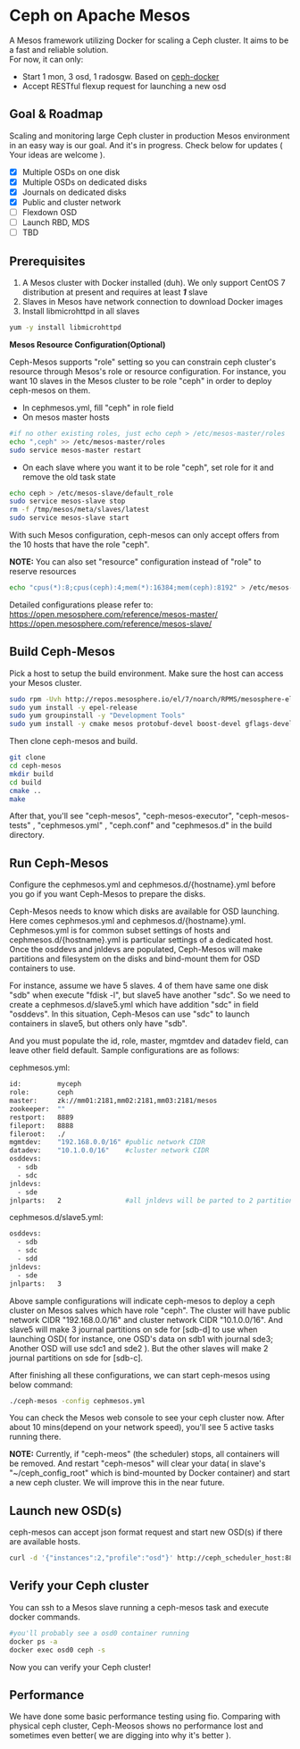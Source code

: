 Ceph on Apache Mesos
======================
A Mesos framework utilizing Docker for scaling a Ceph cluster. It aims to be a fast and reliable solution.  
For now, it can only:
  - Start 1 mon, 3 osd, 1 radosgw. Based on [ceph-docker]
  - Accept RESTful flexup request for launching a new osd

Goal & Roadmap
--------------------------
Scaling and monitoring large Ceph cluster in production Mesos environment in an easy way is our goal. And it's in progress. Check below for updates ( Your ideas are welcome ).
- [x] Multiple OSDs on one disk
- [x] Multiple OSDs on dedicated disks
- [x] Journals on dedicated disks
- [x] Public and cluster network
- [ ] Flexdown OSD
- [ ] Launch RBD, MDS
- [ ] TBD

Prerequisites
--------------------------
1. A Mesos cluster with Docker installed (duh). We only support CentOS 7 distribution at present and requires at least <b><em>1</em></b> slave
2. Slaves in Mesos have network connection to download Docker images
3. Install libmicrohttpd in all slaves
```sh
yum -y install libmicrohttpd
```
**Mesos Resource Configuration(Optional)**

Ceph-Mesos supports "role" setting so you can constrain ceph cluster's resource through Mesos's role or resource configuration. For instance, you want 10 slaves in the Mesos cluster to be role "ceph" in order to deploy ceph-mesos on them.

* In cephmesos.yml, fill "ceph" in role field
* On mesos master hosts
```sh
#if no other existing roles, just echo ceph > /etc/mesos-master/roles
echo ",ceph" >> /etc/mesos-master/roles
sudo service mesos-master restart
```
* On each slave where you want it to be role "ceph", set role for it and remove the old task state
```sh
echo ceph > /etc/mesos-slave/default_role
sudo service mesos-slave stop
rm -f /tmp/mesos/meta/slaves/latest
sudo service mesos-slave start
```
With such Mesos configuration, ceph-mesos can only accept offers from the 10 hosts that have the role "ceph".

**NOTE:** You can also set "resource" configuration instead of "role" to reserve resources
```sh
echo "cpus(*):8;cpus(ceph):4;mem(*):16384;mem(ceph):8192" > /etc/mesos-slave/resources
```
Detailed configurations please refer to:  
https://open.mesosphere.com/reference/mesos-master/  
https://open.mesosphere.com/reference/mesos-slave/

Build Ceph-Mesos
--------------------------
Pick a host to setup the build environment. Make sure the host can access your Mesos cluster.
```sh
sudo rpm -Uvh http://repos.mesosphere.io/el/7/noarch/RPMS/mesosphere-el-repo-7-1.noarch.rpm
sudo yum install -y epel-release
sudo yum groupinstall -y "Development Tools"
sudo yum install -y cmake mesos protobuf-devel boost-devel gflags-devel glog-devel yaml-cpp-devel  jsoncpp-devel libmicrohttpd-devel gmock-devel gtest-devel
```
Then clone ceph-mesos and build.
```sh
git clone 
cd ceph-mesos
mkdir build
cd build
cmake ..
make
```
After that, you'll see "ceph-mesos", "ceph-mesos-executor", "ceph-mesos-tests" , "cephmesos.yml" , "ceph.conf" and "cephmesos.d" in the build directory.

Run Ceph-Mesos
--------------------------
Configure the cephmesos.yml and cephmesos.d/{hostname}.yml before you go if you want Ceph-Mesos to prepare the disks.

Ceph-Mesos needs to know which disks are available for OSD launching. Here comes cephmesos.yml and cephmesos.d/{hostname}.yml. Cephmesos.yml is for common subset settings of hosts and cephmesos.d/{hostname}.yml is particular settings of a dedicated host. Once the osddevs and jnldevs are populated, Ceph-Mesos will make partitions and filesystem on the disks and bind-mount them for OSD containers to use.

For instance, assume we have 5 slaves. 4 of them have same one disk "sdb" when execute "fdisk -l", but slave5 have another "sdc". So we need to create a cephmesos.d/slave5.yml which have addition "sdc" in field "osddevs". In this situation, Ceph-Mesos can use "sdc" to launch containers in slave5, but others only have "sdb".

And you must populate the id, role, master, mgmtdev and datadev field, can leave other field default. Sample configurations are as follows:

cephmesos.yml:
```sh
id:         myceph
role:       ceph
master:     zk://mm01:2181,mm02:2181,mm03:2181/mesos
zookeeper:  ""
restport:   8889
fileport:   8888
fileroot:   ./
mgmtdev:    "192.168.0.0/16" #public network CIDR
datadev:    "10.1.0.0/16"    #cluster network CIDR
osddevs:
  - sdb
  - sdc
jnldevs:
  - sde
jnlparts:   2                #all jnldevs will be parted to 2 partitions for OSDs to use
```
cephmesos.d/slave5.yml:
```sh
osddevs:
  - sdb
  - sdc
  - sdd
jnldevs:
  - sde
jnlparts:   3
```
Above sample configurations will indicate ceph-mesos to deploy a ceph cluster on Mesos salves which have role "ceph". The cluster will have public network CIDR "192.168.0.0/16" and cluster network CIDR "10.1.0.0/16". And slave5 will make 3 journal partitions on sde for [sdb-d] to use when launching OSD( for instance, one OSD's data on sdb1 with journal sde3; Another OSD will use sdc1 and sde2 ). But the other slaves will make 2 journal partitions on sde for [sdb-c].

After finishing all these configurations, we can start ceph-mesos using below command:
```sh
./ceph-mesos -config cephmesos.yml
```
You can check the Mesos web console to see your ceph cluster now. After about 10 mins(depend on your network speed), you'll see 5 active tasks running there.

**NOTE:** Currently, if "ceph-meos" (the scheduler) stops, all containers will be removed. And restart "ceph-mesos" will clear your data( in slave's "~/ceph_config_root" which is bind-mounted by Docker container) and start a new ceph cluster. We will improve this in the near future.

Launch new OSD(s)
--------------------------
ceph-mesos can accept json format request and start new OSD(s) if there are available hosts.
```sh
curl -d '{"instances":2,"profile":"osd"}' http://ceph_scheduler_host:8889/api/cluster/flexup
```

Verify your Ceph cluster
--------------------------
You can ssh to a Mesos slave running a ceph-mesos task and execute docker commands.
```sh
#you'll probably see a osd0 container running
docker ps -a 
docker exec osd0 ceph -s
```
Now you can verify your Ceph cluster!

Performance
--------------------------
We have done some basic performance testing using fio. Comparing with physical ceph cluster, Ceph-Meosos shows no performance lost and sometimes even better( we are digging into why it's better ).

[ceph-docker]: https://github.com/ceph/ceph-docker
